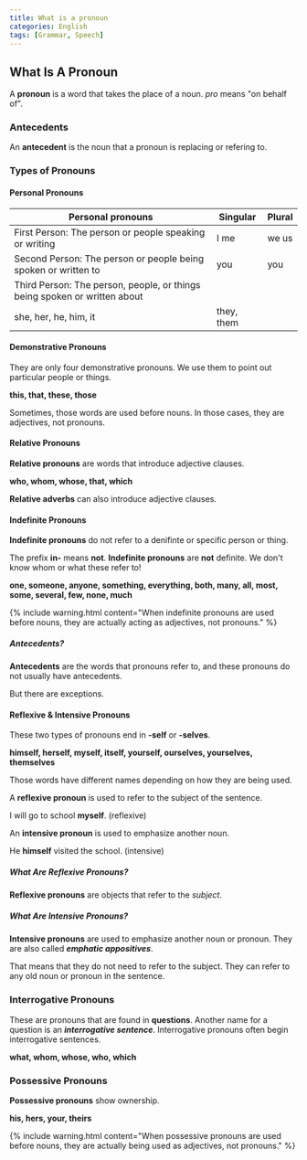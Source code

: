 ```yaml
---
title: What is a pronoun
categories: English 
tags: [Grammar, Speech]
---
```


## What Is A Pronoun
A **pronoun** is a word that takes the place of a noun. *pro* means "on behalf
of".

### Antecedents
An **antecedent** is the noun that a pronoun is replacing or refering to.
### Types of Pronouns
#### Personal Pronouns
| Personal pronouns | Singular | Plural |
|-------------------|----------|--------|
| First Person: The person or people speaking or writing | I me | we us |
| Second Person: The person or people being spoken or written to | you | you |
| Third Person: The person, people, or things being spoken or written about |
| she, her, he, him, it | they, them |

#### Demonstrative Pronouns
They are only four demonstrative pronouns. We use them to point out particular
people or things.

<span style="align:center">**this, that, these, those**</span>

Sometimes, those words are used before nouns. In those cases, they are adjectives, not pronouns.

#### Relative Pronouns
**Relative pronouns** are words that introduce adjective clauses.

<span style="align: center;">**who, whom, whose, that, which**</span>

**Relative adverbs** can also introduce adjective clauses.

#### Indefinite Pronouns
**Indefinite pronouns** do not refer to a denifinte or specific person or thing.

The prefix **in-** means **not**. **Indefinite pronouns** are **not** definite.
We don't know whom or what these refer to!

**one, someone, anyone, something, everything, both, many, all, most, some,
several, few, none, much**

{% include warning.html content="When indefinite pronouns are used before nouns, they are actually acting as adjectives, not pronouns." %}

##### Antecedents?
**Antecedents** are the words that pronouns refer to, and these pronouns do not
usually have antecedents.

But there are exceptions.

#### Reflexive & Intensive Pronouns
These two types of pronouns end in **-self** or **-selves**.

**himself, herself, myself, itself, yourself, ourselves, yourselves, themselves**

Those words have different names depending on how they are being used.

A **reflexive pronoun** is used to refer to the subject of the sentence.

I will go to school **myself**. (reflexive)

An **intensive pronoun** is used to emphasize another noun.

He **himself** visited the school. (intensive)

##### What Are Reflexive Pronouns?
**Reflexive pronouns** are objects that refer to the *subject*.
##### What Are Intensive Pronouns?
**Intensive pronouns** are used to emphasize another noun or pronoun. They are
also called ***emphatic appositives***.

That means that they do not need to refer to the subject. They can refer to any
old noun or pronoun in the sentence.

### Interrogative Pronouns
These are pronouns that are found in **questions**. Another name for a question
is an ***interrogative sentence***. Interrogative pronouns often begin interrogative sentences.

**what, whom, whose, who, which**

### Possessive Pronouns
**Possessive pronouns** show ownership.

**his, hers, your, theirs**

{% include warning.html content="When possessive pronouns are used before nouns, they are actually being used as adjectives, not pronouns." %}
